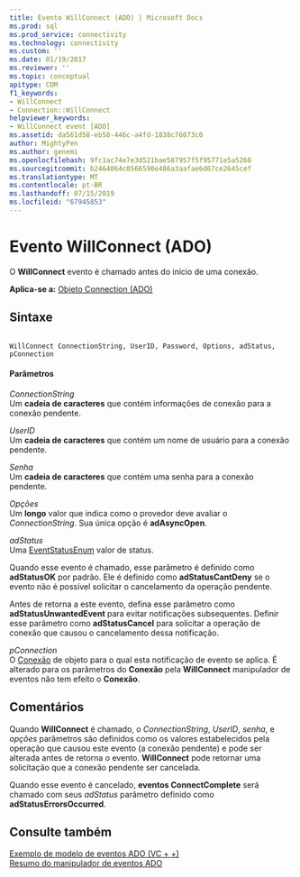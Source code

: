 ```yaml
---
title: Evento WillConnect (ADO) | Microsoft Docs
ms.prod: sql
ms.prod_service: connectivity
ms.technology: connectivity
ms.custom: ''
ms.date: 01/19/2017
ms.reviewer: ''
ms.topic: conceptual
apitype: COM
f1_keywords:
- WillConnect
- Connection::WillConnect
helpviewer_keywords:
- WillConnect event [ADO]
ms.assetid: da561d58-eb58-446c-a4fd-1838c76073c0
author: MightyPen
ms.author: genemi
ms.openlocfilehash: 9fc1ac74e7e3d521bae587957f5f95771e5a5268
ms.sourcegitcommit: b2464064c0566590e486a3aafae6d67ce2645cef
ms.translationtype: MT
ms.contentlocale: pt-BR
ms.lasthandoff: 07/15/2019
ms.locfileid: "67945853"
---
```

# <a name="willconnect-event-ado"></a>Evento WillConnect (ADO)
O **WillConnect** evento é chamado antes do início de uma conexão.  
  
 **Aplica-se a:** [Objeto Connection (ADO)](../../../ado/reference/ado-api/connection-object-ado.md)  
  
## <a name="syntax"></a>Sintaxe  
  
```  
  
WillConnect ConnectionString, UserID, Password, Options, adStatus, pConnection  
```  
  
#### <a name="parameters"></a>Parâmetros  
 *ConnectionString*  
 Um **cadeia de caracteres** que contém informações de conexão para a conexão pendente.  
  
 *UserID*  
 Um **cadeia de caracteres** que contém um nome de usuário para a conexão pendente.  
  
 *Senha*  
 Um **cadeia de caracteres** que contém uma senha para a conexão pendente.  
  
 *Opções*  
 Um **longo** valor que indica como o provedor deve avaliar o *ConnectionString*. Sua única opção é **adAsyncOpen**.  
  
 *adStatus*  
 Uma [EventStatusEnum](../../../ado/reference/ado-api/eventstatusenum.md) valor de status.  
  
 Quando esse evento é chamado, esse parâmetro é definido como **adStatusOK** por padrão. Ele é definido como **adStatusCantDeny** se o evento não é possível solicitar o cancelamento da operação pendente.  
  
 Antes de retorna a este evento, defina esse parâmetro como **adStatusUnwantedEvent** para evitar notificações subsequentes. Definir esse parâmetro como **adStatusCancel** para solicitar a operação de conexão que causou o cancelamento dessa notificação.  
  
 *pConnection*  
 O [Conexão](../../../ado/reference/ado-api/connection-object-ado.md) de objeto para o qual esta notificação de evento se aplica. É alterado para os parâmetros do **Conexão** pela **WillConnect** manipulador de eventos não tem efeito o **Conexão**.  
  
## <a name="remarks"></a>Comentários  
 Quando **WillConnect** é chamado, o *ConnectionString*, *UserID*, *senha*, e *opções* parâmetros são definidos como os valores estabelecidos pela operação que causou este evento (a conexão pendente) e pode ser alterada antes de retorna o evento. **WillConnect** pode retornar uma solicitação que a conexão pendente ser cancelada.  
  
 Quando esse evento é cancelado, **eventos ConnectComplete** será chamado com seus *adStatus* parâmetro definido como **adStatusErrorsOccurred**.  
  
## <a name="see-also"></a>Consulte também  
 [Exemplo de modelo de eventos ADO (VC + +)](../../../ado/reference/ado-api/ado-events-model-example-vc.md)   
 [Resumo do manipulador de eventos ADO](../../../ado/guide/data/ado-event-handler-summary.md)

